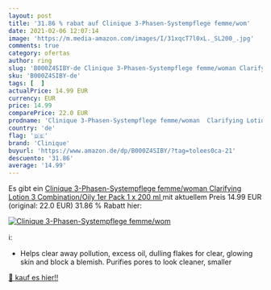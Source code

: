 ```yaml
---
layout: post
title: '31.86 % rabat auf Clinique 3-Phasen-Systempflege femme/wom'
date: 2021-02-06 12:07:14
image: 'https://m.media-amazon.com/images/I/31xqcT7l0xL._SL200_.jpg'
comments: true
category: ofertas
author: ring
slug: 'B000Z4SIBY-de Clinique 3-Phasen-Systempflege femme/woman Clarifying...'
sku: 'B000Z4SIBY-de'
tags: [  ]
actualPrice: 14.99 EUR
currency: EUR
price: 14.99
comparePrice: 22.0 EUR
prodname: 'Clinique 3-Phasen-Systempflege femme/woman  Clarifying Lotion 3 Combination/Oily  1er Pack  1 x 200 ml '
country: 'de'
flag: '🇩🇪'
brand: 'Clinique'
buyurl: 'https://www.amazon.de/dp/B000Z4SIBY/?tag=tolees0ca-21'
descuento: '31.86'
average: '14.99'
---
```


Es gibt ein [Clinique 3-Phasen-Systempflege femme/woman  Clarifying Lotion 3 Combination/Oily  1er Pack  1 x 200 ml ](https://www.amazon.de/dp/B000Z4SIBY/?tag=tolees0ca-21) mit aktuellem Preis 14.99 EUR (original: 22.0 EUR) 31.86 % Rabatt hier:

[![Clinique 3-Phasen-Systempflege femme/wom](https://m.media-amazon.com/images/I/31xqcT7l0xL._SL200_.jpg)](https://www.amazon.de/dp/B000Z4SIBY/?tag=tolees0ca-21)

ℹ️:

- Helps clear away pollution, excess oil, dulling flakes for clear, glowing skin and block a blemish. Purifies pores to look cleaner, smaller

[🛒 kauf es hier!!](https://www.amazon.de/dp/B000Z4SIBY/?tag=tolees0ca-21)
